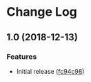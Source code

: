 # Change Log

<a name="1.0"></a>
## 1.0 (2018-12-13)

### Features

* Initial release ([fc94c98](https://github.com/Ty3uK/songlink-android/commit/fc94c98))
